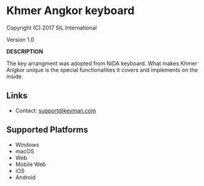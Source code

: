 Khmer Angkor keyboard
=====================

Copyright (C) 2017 SIL International

Version 1.0

__DESCRIPTION__

The key arrangment was adopted from NiDA keyboard. What makes Khmer Angkor unique is the special functionalities it covers and implements on the inside.



Links
-----

 * Contact:  support@keyman.com

Supported Platforms
-------------------
 * Windows
 * macOS
 * Web
 * Mobile Web
 * iOS
 * Android
 